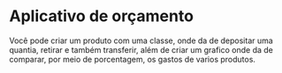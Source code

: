 # Aplicativo de orçamento
Você pode criar um produto com uma classe, onde da de depositar uma quantia, retirar e também transferir, além de criar um grafico onde da de comparar, por meio de porcentagem, os gastos de varios produtos.
